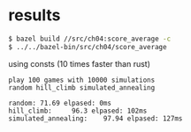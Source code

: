 # results

```sh
$ bazel build //src/ch04:score_average -c
$ ../../bazel-bin/src/ch04/score_average
```

using consts (10 times faster than rust)

```
play 100 games with 10000 simulations
random hill_climb simulated_annealing 

random: 71.69 elpased: 0ms
hill_climb:     96.3 elpased: 102ms
simulated_annealing:    97.94 elpased: 127ms
```

